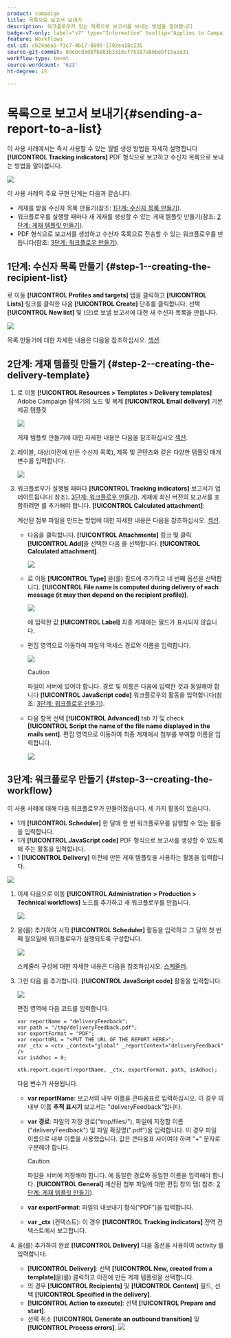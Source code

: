 ```yaml
---
product: campaign
title: 목록으로 보고서 보내기
description: 워크플로우가 있는 목록으로 보고서를 보내는 방법을 알아봅니다
badge-v7-only: label="v7" type="Informative" tooltip="Applies to Campaign Classic v7 only"
feature: Workflows
exl-id: cb24aea5-f3c7-4b17-8899-1792ea18c235
source-git-commit: 8debcd3d8fb883b3316cf75187a86bebf15a1d31
workflow-type: tm+mt
source-wordcount: '623'
ht-degree: 1%

---
```


# 목록으로 보고서 보내기{#sending-a-report-to-a-list}



이 사용 사례에서는 즉시 사용할 수 있는 월별 생성 방법을 자세히 설명합니다 **[!UICONTROL Tracking indicators]** PDF 형식으로 보고하고 수신자 목록으로 보내는 방법을 알아봅니다.

![](assets/use_case_report_intro.png)

이 사용 사례의 주요 구현 단계는 다음과 같습니다.

* 게재를 받을 수신자 목록 만들기(참조: [1단계: 수신자 목록 만들기](#step-1--creating-the-recipient-list)).
* 워크플로우를 실행할 때마다 새 게재를 생성할 수 있는 게재 템플릿 만들기(참조: [2단계: 게재 템플릿 만들기](#step-2--creating-the-delivery-template)).
* PDF 형식으로 보고서를 생성하고 수신자 목록으로 전송할 수 있는 워크플로우를 만듭니다(참조: [3단계: 워크플로우 만들기](#step-3--creating-the-workflow)).

## 1단계: 수신자 목록 만들기 {#step-1--creating-the-recipient-list}

로 이동 **[!UICONTROL Profiles and targets]** 탭을 클릭하고 **[!UICONTROL Lists]** 링크를 클릭한 다음 **[!UICONTROL Create]** 단추를 클릭합니다. 선택 **[!UICONTROL New list]** 및 (으)로 보낼 보고서에 대한 새 수신자 목록을 만듭니다.

![](assets/use_case_report_1.png)

목록 만들기에 대한 자세한 내용은 다음을 참조하십시오. [섹션](../../platform/using/creating-and-managing-lists.md).

## 2단계: 게재 템플릿 만들기 {#step-2--creating-the-delivery-template}

1. 로 이동 **[!UICONTROL Resources > Templates > Delivery templates]** Adobe Campaign 탐색기의 노드 및 복제 **[!UICONTROL Email delivery]** 기본 제공 템플릿

   ![](assets/use_case_report_2.png)

   게재 템플릿 만들기에 대한 자세한 내용은 다음을 참조하십시오 [섹션](../../delivery/using/about-templates.md).

1. 레이블, 대상(이전에 만든 수신자 목록), 제목 및 콘텐츠와 같은 다양한 템플릿 매개 변수를 입력합니다.

   ![](assets/use_case_report_3.png)

1. 워크플로우가 실행될 때마다 **[!UICONTROL Tracking indicators]** 보고서가 업데이트됩니다( 참조). [3단계: 워크플로우 만들기](#step-3--creating-the-workflow)). 게재에 최신 버전의 보고서를 포함하려면 를 추가해야 합니다. **[!UICONTROL Calculated attachment]**:

   계산된 첨부 파일을 만드는 방법에 대한 자세한 내용은 다음을 참조하십시오. [섹션](../../delivery/using/attaching-files.md#creating-a-calculated-attachment).

   * 다음을 클릭합니다. **[!UICONTROL Attachments]** 링크 및 클릭 **[!UICONTROL Add]**&#x200B;을 선택한 다음 을 선택합니다. **[!UICONTROL Calculated attachment]**.

      ![](assets/use_case_report_4.png)

   * 로 이동 **[!UICONTROL Type]** 을(를) 필드에 추가하고 네 번째 옵션을 선택합니다. **[!UICONTROL File name is computed during delivery of each message (it may then depend on the recipient profile)]**.

      ![](assets/use_case_report_5.png)

      에 입력한 값 **[!UICONTROL Label]** 최종 게재에는 필드가 표시되지 않습니다.

   * 편집 영역으로 이동하여 파일의 액세스 경로와 이름을 입력합니다.

      ![](assets/use_case_report_6.png)

      >[!CAUTION]
      >
      >파일이 서버에 있어야 합니다. 경로 및 이름은 다음에 입력한 것과 동일해야 합니다 **[!UICONTROL JavaScript code]** 워크플로우의 활동을 입력합니다(참조: [3단계: 워크플로우 만들기](#step-3--creating-the-workflow)).

   * 다음 항목 선택 **[!UICONTROL Advanced]** tab 키 및 check **[!UICONTROL Script the name of the file name displayed in the mails sent]**. 편집 영역으로 이동하여 최종 게재에서 첨부를 부여할 이름을 입력합니다.

      ![](assets/use_case_report_6bis.png)

## 3단계: 워크플로우 만들기 {#step-3--creating-the-workflow}

이 사용 사례에 대해 다음 워크플로우가 만들어졌습니다. 세 가지 활동이 있습니다.

* 1개 **[!UICONTROL Scheduler]** 한 달에 한 번 워크플로우를 실행할 수 있는 활동을 입력합니다.
* 1개 **[!UICONTROL JavaScript code]** PDF 형식으로 보고서를 생성할 수 있도록 해 주는 활동을 입력합니다.
* 1 **[!UICONTROL Delivery]** 이전에 만든 게재 템플릿을 사용하는 활동을 입력합니다.

![](assets/use_case_report_8.png)

1. 이제 다음으로 이동 **[!UICONTROL Administration > Production > Technical workflows]** 노드를 추가하고 새 워크플로우를 만듭니다.

   ![](assets/use_case_report_7.png)

1. 을(를) 추가하여 시작 **[!UICONTROL Scheduler]** 활동을 입력하고 그 달의 첫 번째 월요일에 워크플로우가 실행되도록 구성합니다.

   ![](assets/use_case_report_9.png)

   스케줄러 구성에 대한 자세한 내용은 다음을 참조하십시오. [스케줄러](scheduler.md).

1. 그런 다음 를 추가합니다. **[!UICONTROL JavaScript code]** 활동을 입력합니다.

   ![](assets/use_case_report_10.png)

   편집 영역에 다음 코드를 입력합니다.

   ```
   var reportName = "deliveryFeedback";
   var path = "/tmp/deliveryFeedback.pdf";
   var exportFormat = "PDF";
   var reportURL = "<PUT THE URL OF THE REPORT HERE>";
   var _ctx = <ctx _context="global" _reportContext="deliveryFeedback" />
   var isAdhoc = 0;
   
   xtk.report.export(reportName, _ctx, exportFormat, path, isAdhoc);
   ```

   다음 변수가 사용됩니다.

   * **var reportName**: 보고서의 내부 이름을 큰따옴표로 입력하십시오. 이 경우 의 내부 이름 **추적 표시기** 보고서는 &quot;deliveryFeedback&quot;입니다.
   * **var 경로**: 파일의 저장 경로(&quot;tmp/files/&quot;), 파일에 지정할 이름(&quot;deliveryFeedback&quot;) 및 파일 확장명(&quot;.pdf&quot;)을 입력합니다. 이 경우 파일 이름으로 내부 이름을 사용했습니다. 값은 큰따옴표 사이여야 하며 &quot;+&quot; 문자로 구분해야 합니다.

      >[!CAUTION]
      >
      >파일을 서버에 저장해야 합니다. 에 동일한 경로와 동일한 이름을 입력해야 합니다. **[!UICONTROL General]** 계산된 첨부 파일에 대한 편집 창의 탭( 참조: [2단계: 게재 템플릿 만들기](#step-2--creating-the-delivery-template)).

   * **var exportFormat**: 파일의 내보내기 형식(&quot;PDF&quot;)을 입력합니다.
   * **var _ctx** (컨텍스트): 이 경우 **[!UICONTROL Tracking indicators]** 전역 컨텍스트에서 보고합니다.

1. 을(를) 추가하여 완료 **[!UICONTROL Delivery]** 다음 옵션을 사용하여 activity 를 입력합니다.

   * **[!UICONTROL Delivery]**: 선택 **[!UICONTROL New, created from a template]**&#x200B;을(를) 클릭하고 이전에 만든 게재 템플릿을 선택합니다.
   * 의 경우 **[!UICONTROL Recipients]** 및 **[!UICONTROL Content]** 필드, 선택 **[!UICONTROL Specified in the delivery]**.
   * **[!UICONTROL Action to execute]**: 선택 **[!UICONTROL Prepare and start]**.
   * 선택 취소 **[!UICONTROL Generate an outbound transition]** 및 **[!UICONTROL Process errors]**.
   ![](assets/use_case_report_11.png)
